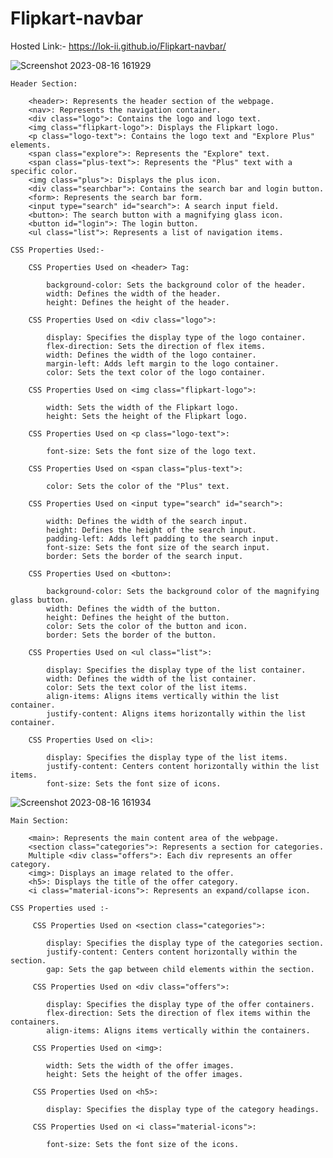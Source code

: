 # Flipkart-navbar

Hosted Link:- https://lok-ii.github.io/Flipkart-navbar/


![Screenshot 2023-08-16 161929](https://github.com/Lok-ii/Flipkart-navbar/assets/129180844/2f8dfb3f-c82c-4c53-bb88-b119355fda23)

    Header Section:

        <header>: Represents the header section of the webpage.
        <nav>: Represents the navigation container.
        <div class="logo">: Contains the logo and logo text.
        <img class="flipkart-logo">: Displays the Flipkart logo.
        <p class="logo-text">: Contains the logo text and "Explore Plus" elements.
        <span class="explore">: Represents the "Explore" text.
        <span class="plus-text">: Represents the "Plus" text with a specific color.
        <img class="plus">: Displays the plus icon.
        <div class="searchbar">: Contains the search bar and login button.
        <form>: Represents the search bar form.
        <input type="search" id="search">: A search input field.
        <button>: The search button with a magnifying glass icon.
        <button id="login">: The login button.
        <ul class="list">: Represents a list of navigation items.

    CSS Properties Used:- 

        CSS Properties Used on <header> Tag:
        
            background-color: Sets the background color of the header.
            width: Defines the width of the header.
            height: Defines the height of the header.
        
        CSS Properties Used on <div class="logo">:
        
            display: Specifies the display type of the logo container.
            flex-direction: Sets the direction of flex items.
            width: Defines the width of the logo container.
            margin-left: Adds left margin to the logo container.
            color: Sets the text color of the logo container.
        
        CSS Properties Used on <img class="flipkart-logo">:

            width: Sets the width of the Flipkart logo.
            height: Sets the height of the Flipkart logo.
        
        CSS Properties Used on <p class="logo-text">:

            font-size: Sets the font size of the logo text.
        
        CSS Properties Used on <span class="plus-text">:
        
            color: Sets the color of the "Plus" text.
        
        CSS Properties Used on <input type="search" id="search">:

            width: Defines the width of the search input.
            height: Defines the height of the search input.
            padding-left: Adds left padding to the search input.
            font-size: Sets the font size of the search input.
            border: Sets the border of the search input.
        
        CSS Properties Used on <button>:
        
            background-color: Sets the background color of the magnifying glass button.
            width: Defines the width of the button.
            height: Defines the height of the button.
            color: Sets the color of the button and icon.
            border: Sets the border of the button.
        
        CSS Properties Used on <ul class="list">:

            display: Specifies the display type of the list container.
            width: Defines the width of the list container.
            color: Sets the text color of the list items.
            align-items: Aligns items vertically within the list container.
            justify-content: Aligns items horizontally within the list container.
        
        CSS Properties Used on <li>:
        
            display: Specifies the display type of the list items.
            justify-content: Centers content horizontally within the list items.
            font-size: Sets the font size of icons.

![Screenshot 2023-08-16 161934](https://github.com/Lok-ii/Flipkart-navbar/assets/129180844/ff2184ac-6b92-492f-ba04-ee2a85565879)

    Main Section:

        <main>: Represents the main content area of the webpage.
        <section class="categories">: Represents a section for categories.
        Multiple <div class="offers">: Each div represents an offer category.
        <img>: Displays an image related to the offer.
        <h5>: Displays the title of the offer category.
        <i class="material-icons">: Represents an expand/collapse icon.

    CSS Properties used :-

         CSS Properties Used on <section class="categories">:
         
            display: Specifies the display type of the categories section.
            justify-content: Centers content horizontally within the section.
            gap: Sets the gap between child elements within the section.
            
         CSS Properties Used on <div class="offers">:

            display: Specifies the display type of the offer containers.
            flex-direction: Sets the direction of flex items within the containers.
            align-items: Aligns items vertically within the containers.
            
         CSS Properties Used on <img>:
         
            width: Sets the width of the offer images.
            height: Sets the height of the offer images.
            
         CSS Properties Used on <h5>:
       
            display: Specifies the display type of the category headings.
        
         CSS Properties Used on <i class="material-icons">:
 
            font-size: Sets the font size of the icons.
